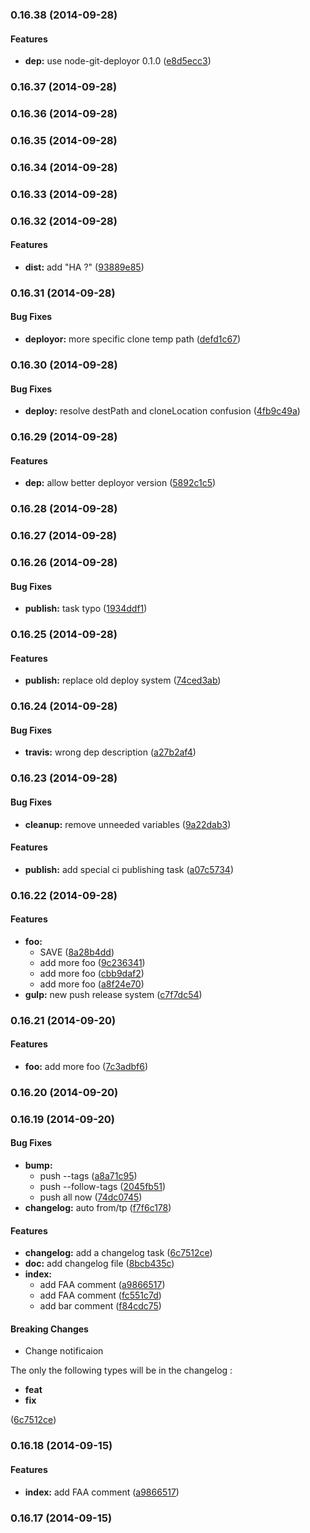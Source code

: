 ### 0.16.38 (2014-09-28)


#### Features

* **dep:** use node-git-deployor 0.1.0 ([e8d5ecc3](https://github.com/douglasduteil/remote-repo-access-trial/commit/e8d5ecc3c3e7b771ceadc94f4109124730c5075a))


### 0.16.37 (2014-09-28)


### 0.16.36 (2014-09-28)


### 0.16.35 (2014-09-28)


### 0.16.34 (2014-09-28)


### 0.16.33 (2014-09-28)


### 0.16.32 (2014-09-28)


#### Features

* **dist:** add "HA ?" ([93889e85](https://github.com/douglasduteil/remote-repo-access-trial/commit/93889e85bf4788243bab478f27ad59c13222a08a))


### 0.16.31 (2014-09-28)


#### Bug Fixes

* **deployor:** more specific clone temp path ([defd1c67](https://github.com/douglasduteil/remote-repo-access-trial/commit/defd1c67621accabd52fbb111907699e8ebd634c))


### 0.16.30 (2014-09-28)


#### Bug Fixes

* **deploy:** resolve destPath and cloneLocation confusion ([4fb9c49a](https://github.com/douglasduteil/remote-repo-access-trial/commit/4fb9c49a5e44a66385f03afd2cf6698b47d2924b))


### 0.16.29 (2014-09-28)


#### Features

* **dep:** allow better deployor version ([5892c1c5](https://github.com/douglasduteil/remote-repo-access-trial/commit/5892c1c5f5eb09aa3d2ba5929a8ee72f1f92003b))


### 0.16.28 (2014-09-28)


### 0.16.27 (2014-09-28)


### 0.16.26 (2014-09-28)


#### Bug Fixes

* **publish:** task typo ([1934ddf1](https://github.com/douglasduteil/remote-repo-access-trial/commit/1934ddf1ef75695cadd7be27b6825221fd5ad862))


### 0.16.25 (2014-09-28)


#### Features

* **publish:** replace old deploy system ([74ced3ab](https://github.com/douglasduteil/remote-repo-access-trial/commit/74ced3abae59a227fc87fcf7d419b4b53e9bc45e))


### 0.16.24 (2014-09-28)


#### Bug Fixes

* **travis:** wrong dep description ([a27b2af4](https://github.com/douglasduteil/remote-repo-access-trial/commit/a27b2af44bc9c0cd6b7f519a5fefcc5432cb72b1))


### 0.16.23 (2014-09-28)


#### Bug Fixes

* **cleanup:** remove unneeded variables ([9a22dab3](https://github.com/douglasduteil/remote-repo-access-trial/commit/9a22dab3f05728d2d0f1ce3093e7a16208992a0e))


#### Features

* **publish:** add special ci publishing task ([a07c5734](https://github.com/douglasduteil/remote-repo-access-trial/commit/a07c573480064619a53d58051da6d160914a04fd))


### 0.16.22 (2014-09-28)


#### Features

* **foo:**
  * SAVE ([8a28b4dd](https://github.com/douglasduteil/remote-repo-access-trial/commit/8a28b4dd2897e5b15ec27da6d231494a56ff289e))
  * add more foo ([9c236341](https://github.com/douglasduteil/remote-repo-access-trial/commit/9c236341f1879d941a284b0f242181fcaf174b6c))
  * add more foo ([cbb9daf2](https://github.com/douglasduteil/remote-repo-access-trial/commit/cbb9daf2c6029530f66b7c87e34f37b3bfdbd82a))
  * add more foo ([a8f24e70](https://github.com/douglasduteil/remote-repo-access-trial/commit/a8f24e702f44fd911fe7c3fcae3161bdc4d9dc5c))
* **gulp:** new push release system ([c7f7dc54](https://github.com/douglasduteil/remote-repo-access-trial/commit/c7f7dc54ea836f242b7ce13e13b34424d182523d))


### 0.16.21 (2014-09-20)


#### Features

* **foo:** add more foo ([7c3adbf6](https://github.com/douglasduteil/remote-repo-access-trial/commit/7c3adbf6f2ecb699bfd604689cd3d047a925107c))


### 0.16.20 (2014-09-20)


### 0.16.19 (2014-09-20)


#### Bug Fixes

* **bump:**
  * push --tags ([a8a71c95](https://github.com/douglasduteil/remote-repo-access-trial/commit/a8a71c95013cf9b0fe665b5267f51467bc83fdce))
  * push --follow-tags ([2045fb51](https://github.com/douglasduteil/remote-repo-access-trial/commit/2045fb51813ff0f6cbb940d4273af336abdfc712))
  * push all now ([74dc0745](https://github.com/douglasduteil/remote-repo-access-trial/commit/74dc0745b3300f659847f4726934447fd6364841))
* **changelog:** auto from/tp ([f7f6c178](https://github.com/douglasduteil/remote-repo-access-trial/commit/f7f6c17870617d846fc46bf05f9612026c28c737))


#### Features

* **changelog:** add a changelog task ([6c7512ce](https://github.com/douglasduteil/remote-repo-access-trial/commit/6c7512cea0d515ee221101c57dd0c53bb3558376))
* **doc:** add changelog file ([8bcb435c](https://github.com/douglasduteil/remote-repo-access-trial/commit/8bcb435caece272f3193603a29247bb82d0f08b8))
* **index:**
  * add FAA comment ([a9866517](https://github.com/douglasduteil/remote-repo-access-trial/commit/a98665178c810c12fd981e9a4dc0b7fdf3712990))
  * add FAA comment ([fc551c7d](https://github.com/douglasduteil/remote-repo-access-trial/commit/fc551c7de0fb2c22cfbc5b0e0356f35118c93e11))
  * add bar comment ([f84cdc75](https://github.com/douglasduteil/remote-repo-access-trial/commit/f84cdc75a216ec5dc5fd920abb9225c37a9a7cdd))


#### Breaking Changes

* Change notificaion

The only the following types will be in the changelog :
 - **feat**
 - **fix**

 ([6c7512ce](https://github.com/douglasduteil/remote-repo-access-trial/commit/6c7512cea0d515ee221101c57dd0c53bb3558376))


### 0.16.18 (2014-09-15)


#### Features

* **index:** add FAA comment ([a9866517](https://github.com/douglasduteil/remote-repo-access-trial/commit/a98665178c810c12fd981e9a4dc0b7fdf3712990))


### 0.16.17 (2014-09-15)

